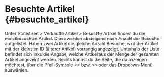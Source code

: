 # Besuchte Artikel {#besuchte_artikel}

Unter Statistiken \> Verkaufte Artikel \> Besuchte Artikel findest du die meistbesuchten Artikel. Diese werden absteigend nach Anzahl der Besuche aufgelistet. Haben zwei Artikel die gleiche Anzahl Besuche, wird der Artikel mit der kleinsten ID \(älterer Artikel\) vorrangig angezeigt. Unterhalb der Liste befindet sich links die Angabe, welche Artikel aus der Menge der gesamten Artikel angezeigt werden. Rechts kannst du die Seite, die du anzeigen möchtest, über die Pfeil-Symbole << bzw. \>\> oder das Dropdown-Menü auswählen.



